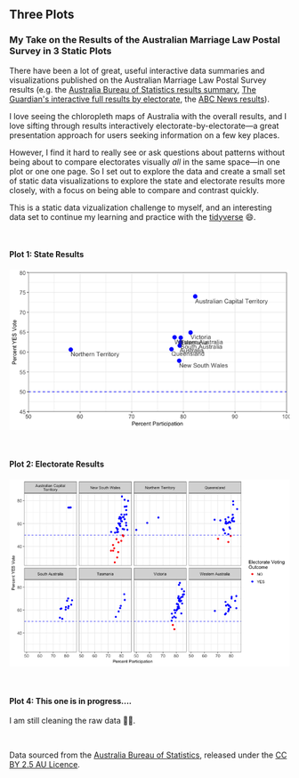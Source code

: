 
Three Plots
-----------

### My Take on the Results of the Australian Marriage Law Postal Survey in 3 Static Plots

There have been a lot of great, useful interactive data summaries and visualizations published on the Australian Marriage Law Postal Survey results (e.g. the [Australia Bureau of Statistics results summary](https://marriagesurvey.abs.gov.au/results/), [The Guardian's interactive full results by electorate](https://www.theguardian.com/australia-news/datablog/ng-interactive/2017/nov/15/same-sex-marriage-survey-how-australia-voted-electorate-by-electorate), the [ABC News results](http://www.abc.net.au/news/2017-11-15/same-sex-marriage-results-ssm/9145636)).

I love seeing the chloropleth maps of Australia with the overall results, and I love sifting through results interactively electorate-by-electorate—a great presentation approach for users seeking information on a few key places.

However, I find it hard to really see or ask questions about patterns without being about to compare electorates visually *all* in the same space—in one plot or one one page. So I set out to explore the data and create a small set of static data visualizations to explore the state and electorate results more closely, with a focus on being able to compare and contrast quickly.

This is a static data vizualization challenge to myself, and an interesting data set to continue my learning and practice with the [tidyverse](https://www.tidyverse.org/) 😄.

<br/>

#### Plot 1: State Results

![](three_plots_files/figure-markdown_github/states-1.png)

<br/>

#### Plot 2: Electorate Results

![](three_plots_files/figure-markdown_github/divisions-1.png)

<br/>

#### Plot 4: This one is in progress....

I am still cleaning the raw data 👩‍💻.

<br/>

Data sourced from the [Australia Bureau of Statistics](https://marriagesurvey.abs.gov.au/results/downloads.html), released under the [CC BY 2.5 AU Licence](https://creativecommons.org/licenses/by/2.5/au/).
